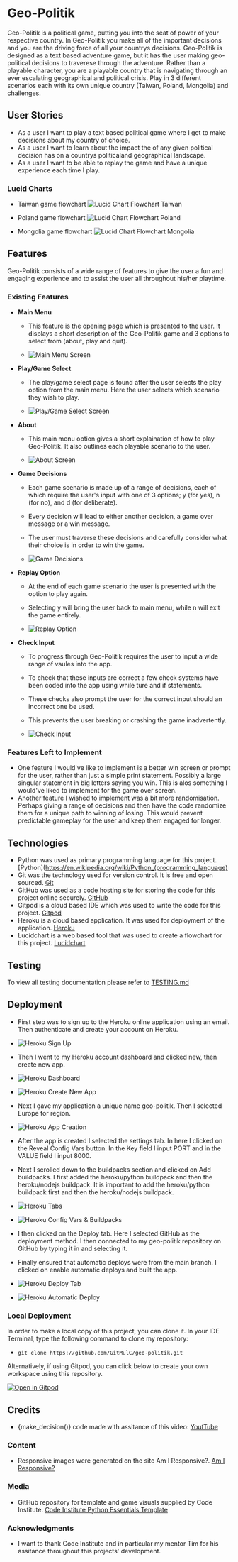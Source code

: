 # Geo-Politik

Geo-Politik is a political game, putting you into the seat of power of your respective country. In Geo-Politik you make all of the important decisions and you are the driving force of all your countrys decisions. Geo-Politik is designed as a text based adventure game, but it has the user making geo-political decisions to traverese through the adventure. Rather than a playable character, you are a playable country that is navigating through an ever escalating geographical and political crisis. Play in 3 different scenarios each with its own unique country (Taiwan, Poland, Mongolia) and challenges. 

## User Stories

- As a user I want to play a text based political game where I get to make decisions about my country of choice.
- As a user I want to learn about the impact the of any given political decision has on a countrys politicaland geographical landscape.
- As a user I want to be able to replay the game and have a unique experience each time I play.

### Lucid Charts

- Taiwan game flowchart
![Lucid Chart Flowchart Taiwan](documents/flowcharts/taiwan-game1-geopolitik.png)

- Poland game flowchart
![Lucid Chart Flowchart Poland](documents/flowcharts/poland-game2-geopolitik.png)

- Mongolia game flowchart
![Lucid Chart Flowchart Mongolia](documents/flowcharts/mongolia-game3-geopolitik.png)

## Features

Geo-Politik consists of a wide range of features to give the user a fun and engaging experience and to assist the user all throughout his/her playtime.

### Existing Features

- __Main Menu__

    - This feature is the opening page which is presented to the user. It displays a short description of the Geo-Politik game and 3 options to select from (about, play and quit).

    - ![Main Menu Screen]()

- __Play/Game Select__

    - The play/game select page is found after the user selects the play option from the main menu. Here the user selects which scenario they wish to play.

    - ![Play/Game Select Screen]()

- __About__

    - This main menu option gives a short explaination of how to play Geo-Politik. It also outlines each playable scenario to the user.

    - ![About Screen]()

- __Game Decisions__

    - Each game scenario is made up of a range of decisions, each of which require the user's input with one of 3 options; y (for yes), n (for no), and d (for deliberate).
    - Every decision will lead to either another decision, a game over message or a win message. 
    - The user must traverse these decisions and carefully consider what their choice is in order to win the game.

    - ![Game Decisions]()

- __Replay Option__

    - At the end of each game scenario the user is presented with the option to play again. 
    - Selecting y will bring the user back to main menu, while n will exit the game entirely.

    - ![Replay Option]()

- __Check Input__

    - To progress through Geo-Politik requires the user to input a wide range of vaules into the app. 
    - To check that these inputs are correct a few check systems have been coded into the app using while ture and if statements.
    - These checks also prompt the user for the correct input should an incorrect one be used.
    - This prevents the user breaking or crashing the game inadvertently.

    - ![Check Input]()

### Features Left to Implement

- One feature I would've like to implement is a better win screen or prompt for the user, rather than just a simple print statement. Possibly a large singular statement in big letters saying you win. This is alos something I would've liked to implement for the game over screen.
- Another feature I wished to implement was a bit more randomisation. Perhaps giving a range of decisions and then have the code randomize them for a unique path to winning of losing. This would prevent predictable gameplay for the user and keep them engaged for longer.

## Technologies

- Python was used as primary programming language for this project. [Python](https://en.wikipedia.org/wiki/Python_(programming_language)
- Git was the technology used for version control. It is free and open sourced. [Git](https://git-scm.com/)
- GitHub was used as a code hosting site for storing the code for this project online securely. [GitHub](https://github.com/)
- Gitpod is a cloud based IDE which was used to write the code for this project. [Gitpod](https://www.gitpod.io/)
- Heroku is a cloud based application. It was used for deployment of the application. [Heroku](https://www.heroku.com/home)
- Lucidchart is a web based tool that was used to create a flowchart for this project. [Lucidchart](https://bit.ly/3rgpbku)

## Testing

To view all testing documentation please refer to [TESTING.md](TESTING.md)

## Deployment

- First step was to sign up to the Heroku online application using an email. Then authenticate and create your account on Heroku.

- ![Heroku Sign Up](documents/heroku-screenshots/heroku-signup.png)

- Then I went to my Heroku account dashboard and clicked new, then create new app.

- ![Heroku Dashboard](documents/heroku-screenshots/heroku-dashboard.png)

- ![Heroku Create New App](documents/heroku-screenshots/heroku-create-new-app.png)

- Next I gave my application a unique name geo-politik. Then I selected Europe for region.

- ![Heroku App Creation](documents/heroku-screenshots/heroku-app-creation.png)

- After the app is created I selected the settings tab. In here I clicked on the Reveal Config Vars button. In the Key field I input PORT and in the VALUE field I input 8000.

- Next I scrolled down to the buildpacks section and clicked on Add buildpacks. I first added the heroku/python buildpack and then the heroku/nodejs buildpack. It is important to add the heroku/python buildpack first and then the heroku/nodejs buildpack.

- ![Heroku Tabs](documents/heroku-screenshots/heroku-tabs.png)

- ![Heroku Config Vars & Buildpacks](documents/heroku-screenshots/heroku-settings-tab.png)

- I then clicked on the Deploy tab. Here I selected GitHub as the deployment method. I then connected to my geo-politik repository on GitHub by typing it in and selecting it.

- Finally ensured that automatic deploys were from the main branch. I clicked on enable automatic deploys and built the app.

- ![Heroku Deploy Tab](documents/heroku-screenshots/heroku-deploy-tab.png)

- ![Heroku Automatic Deploy](documents/heroku-screenshots/heroku-automatic-deploy.png)

### Local Deployment

In order to make a local copy of this project, you can clone it. In your IDE Terminal, type the following command to clone my repository:

- `git clone https://github.com/GitMulC/geo-politik.git`

Alternatively, if using Gitpod, you can click below to create your own workspace using this repository.

[![Open in Gitpod](https://gitpod.io/button/open-in-gitpod.svg)](https://gitpod.io/#https://github.com/GitMulC/geo-politik)

## Credits

- {make_decision()} code made with assitance of this video: [YoutTube](https://youtu.be/miuHrP2O7Jw)

### Content

- Responsive images were generated on the site Am I Responsive?. [Am I Responsive?](http://ami.responsivedesign.is/)

### Media

- GitHub repository for template and game visuals supplied by Code Institute. [Code Institute Python Essentials Template](https://github.com/Code-Institute-Org/python-essentials-template)

### Acknowledgments

- I want to thank Code Institute and in particular my mentor Tim for his assitance throughout this projects' development.